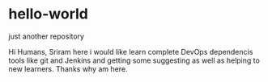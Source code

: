 # hello-world
just another repository

Hi Humans,
Sriram here i would like learn complete DevOps dependencis tools like git and Jenkins and getting some suggesting as well as helping to new learners.
Thanks why am here.
